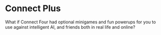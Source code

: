 # Connect Plus
What if Connect Four had optional minigames and fun powerups for you to use against intelligent AI, and friends both in real life and online?
